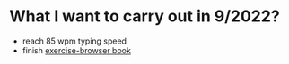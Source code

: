 # What I want to carry out in 9/2022?

- reach 85 wpm typing speed
- finish [exercise-browser book](https://browserbook.shift-js.info)
